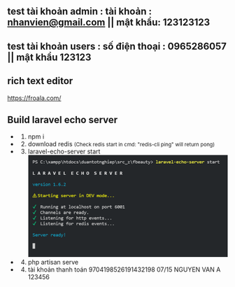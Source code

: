 
## test tài khoản admin : tài khoản : nhanvien@gmail.com       ||   mật khẩu: 123123123
## test tài khoản users : số điện thoại : 0965286057           ||   mật khẩu 123123
## rich text editor
https://froala.com/
## Build laravel echo server 

- 1. npm i
- 2. download redis <small>(Check redis start in cmd: "redis-cli ping" will return pong) </small>
- 3. laravel-echo-server start  
!["Image start success"](/public/Site/images/laravel-echo-server-start.png)
- 4. php artisan serve


- 4. tài khoản thanh toán
9704198526191432198
07/15
NGUYEN VAN A
123456
